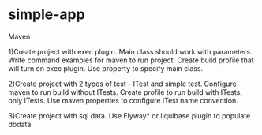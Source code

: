 # simple-app
Maven

1)Create project with exec plugin. Main class should work with parameters. Write command examples for maven to run project. Create build profile that will turn on exec plugin. Use property to specify main class.

2)Create project with 2 types of test - ITest and simple test. Configure maven to run build without ITests. Create profile to run build with ITests, only ITests. Use maven properties to configure ITest name convention.

3)Create project with sql data. Use Flyway* or liquibase plugin to populate dbdata 
